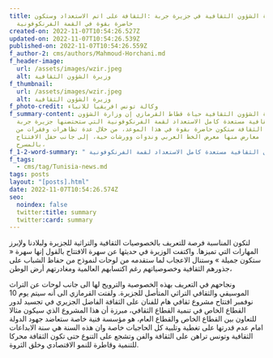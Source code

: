 ```yaml
---
title: وزيرة الشؤون الثقافية في جزيرة جربة :الثقافة على اتم الاستعداد وستكون
  حاضرة بقوة في القمة الفرنكوفونية
created-on: 2022-11-07T10:54:26.527Z
updated-on: 2022-11-07T10:54:26.539Z
published-on: 2022-11-07T10:54:26.559Z
f_author-2: cms/authors/Mahmoud-Horchani.md
f_header-image:
  url: /assets/images/wzir.jpeg
  alt: وزيرة الشؤون الثقافية
f_thumbnail:
  url: /assets/images/wzir.jpeg
  alt: وزيرة الشؤون الثقافية
f_photo-credit: وكالة تونس افريقيا للانباء
f_summary-content: قالت وزيرة الشؤون الثقافية حياة قطاط القرمازي إن وزارة الشؤون
  الثقافية مستعدة كامل الاستعداد لقمة الفرنكوفونية التي ستحتضنها جزيرة جربة
  مضيفة أن الثقافة ستكون حاضرة بقوة في هذا الموعد، من خلال عدة تظاهرات وفقرات من
  بينها معارض منها معرض الخط العربي وندوات وورشات حية، إلى جانب حفل الافتتاح
  بالمسرح،
f_1-2-word-summary: " وزارة الشؤون الثقافية مستعدة كامل الاستعداد لقمة الفرنكوفونية"
f_tags:
  - cms/tag/Tunisia-news.md
tags: posts
layout: "[posts].html"
date: 2022-11-07T10:54:26.574Z
seo:
  noindex: false
  twitter:title: summary
  twitter:card: summary
---
```


لتكون المناسبة فرصة للتعريف بالخصوصيات الثقافية والتراثية للجزيرة ولبلادنا ولإبرز المهارات التي تميزها. واكتفت الوزيرة في حديثها عن سهرة الافتتاح بالقول إنها سهرة « ستكون جميلة » وستنال الاعجاب لما ستقدمه من لوحات لنموذج من حفاظ الشباب على جذورهم الثقافية وخصوصياتهم رغم اكتسابهم العالمية ومغادرتهم أرض الوطن، 

ونجاحهم في التعريف بهذه الخصوصية والترويج لها الى جانب لوحات عن التراث الموسيقي والثقافي التراثي المتأصل للجزيرة. ولفتت القرمازي الى أنه سيتم يوم 10 نوفمبر افتتاح مشروع ثقافي هام للفنان على الثقافة الفاضل الجزيري في تجسيد لدور القطاع الخاص في تنمية القطاع الثقافي، مبرزة أن هذا المشروع الذي سيكون مثالا للتعاون بين القطاع الخاص والقطاع العام، هو مؤسسة فنية خاصة ستعاضد جهود الدولة امام عدم قدرتها على تغطية وتلبية كل الحاجيات خاصة وان هذه السنة هي سنة الابداعات الثقافية وتونس تراهن على الثقافة والفن وتشجع على التنوع حتى تكون الثقافة محركا للتنمية وقاطرة للنمو الاقتصادي وخلق الثروة.